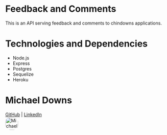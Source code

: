 # Feedback and Comments
This is an API serving feedback and comments to chindowns applications.

# Technologies and Dependencies
* Node.js
* Express
* Postgres
* Sequelize
* Heroku

# Michael Downs
[GitHub](https://github.com/chindowns)    |    [LinkedIn](http://www.linkedin.com/in/michaeldownssj)    
<img src="https://avatars3.githubusercontent.com/u/61262454?v=4" alt = "Michael's avatar" style = "width: 40px; border-radius: 15px;"/>